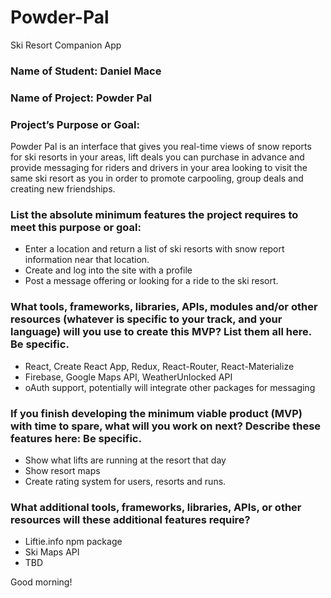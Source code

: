 # Powder-Pal
Ski Resort Companion App

### Name of Student: Daniel Mace

### Name of Project: Powder Pal

### Project’s Purpose or Goal: 

Powder Pal is an interface that gives you real-time views of snow reports for ski resorts in your areas, lift deals you can purchase in advance and provide messaging for riders and drivers in your area looking to visit the same ski resort as you in order to promote carpooling, group deals and creating new friendships.

### List the absolute minimum features the project requires to meet this purpose or goal:

- Enter a location and return a list of ski resorts with snow report information near that location.
- Create and log into the site with a profile
- Post a message offering or looking for a ride to the ski resort.

### What tools, frameworks, libraries, APIs, modules and/or other resources (whatever is specific to your track, and your language) will you use to create this MVP? List them all here. Be specific.

 - React, Create React App, Redux, React-Router, React-Materialize
 - Firebase, Google Maps API, WeatherUnlocked API
 - oAuth support, potentially will integrate other packages for messaging

### If you finish developing the minimum viable product (MVP) with time to spare, what will you work on next? Describe these features here: Be specific.

- Show what lifts are running at the resort that day
- Show resort maps
- Create rating system for users, resorts and runs.

### What additional tools, frameworks, libraries, APIs, or other resources will these additional features require?

- Liftie.info npm package
- Ski Maps API
- TBD

Good morning!
